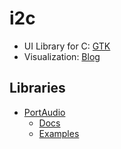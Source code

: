# i2c
- UI Library for C: [GTK](https://www.gtk.org/)
- Visualization: [Blog](https://blog.logrocket.com/audio-visualizer-from-scratch-javascript/#animating-the-bars)

## Libraries
- [PortAudio](https://www.portaudio.com/)
  - [Docs](https://files.portaudio.com/docs/v19-doxydocs/index.html)
  - [Examples](https://github.com/PortAudio/portaudio)